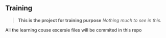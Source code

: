 ## Training 

> **This is the project for training purpose**
*Nothing much to see in this.*

All the learning couse excersie files will be commited in this repo
